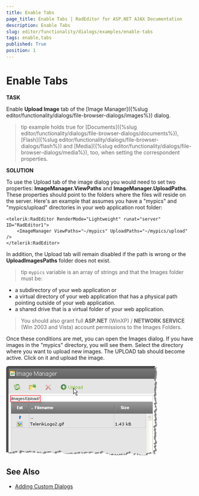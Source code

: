 ```yaml
---
title: Enable Tabs
page_title: Enable Tabs | RadEditor for ASP.NET AJAX Documentation
description: Enable Tabs
slug: editor/functionality/dialogs/examples/enable-tabs
tags: enable,tabs
published: True
position: 1
---
```


# Enable Tabs

**TASK**

Enable **Upload Image** tab of the [Image Manager]({%slug editor/functionality/dialogs/file-browser-dialogs/images%}) dialog.

>tip example holds true for [Documents]({%slug editor/functionality/dialogs/file-browser-dialogs/documents%}), [Flash]({%slug editor/functionality/dialogs/file-browser-dialogs/flash%}) and [Media]({%slug editor/functionality/dialogs/file-browser-dialogs/media%}), too, when setting the correspondent properties.

**SOLUTION**

To use the Upload tab of the image dialog you would need to set two properties: **ImageManager.ViewPaths** and **ImageManager.UploadPaths**. These properties should point to the folders where the files will reside on the server. Here's an example that assumes you have a "mypics" and "mypics/upload" directories in your web application root folder:

````ASP.NET
<telerik:RadEditor RenderMode="Lightweight" runat="server" ID="RadEditor1">
	<ImageManager ViewPaths="~/mypics" UploadPaths="~/mypics/upload" />
</telerik:RadEditor>
````

In addition, the Upload tab will remain disabled if the path is wrong or the **UploadImagesPaths** folder does not exist.

>tip `mypics` variable is an array of strings and that the Images folder must be:
>
* a subdirectory of your web application or
* a virtual directory of your web application that has a physical path pointing outside of your web application.
* a shared drive that is a virtual folder of your web application.
>
>You should also grant full **ASP.NET** (WinXP) / **NETWORK SERVICE** (Win 2003 and Vista) account permissions to the Images Folders.
>

Once these conditions are met, you can open the Images dialog. If you have images in the "mypics" directory, you will see them. Select the directory where you want to upload new images. The UPLOAD tab should become active. Click on it and upload the image.

![](images/editor-imagemanager001.png)

## See Also

 * [Adding Custom Dialogs](http://demos.telerik.com/aspnet/prometheus/Editor/Examples/CustomDialogs/DefaultCS.aspx)
